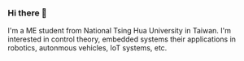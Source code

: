 ### Hi there 👋
I'm a ME student from National Tsing Hua University in Taiwan. I'm interested in control theory, embedded systems their applications in robotics, autonmous vehicles, IoT systems, etc.


<!--
**ChocoRenn/ChocoRenn** is a ✨ _special_ ✨ repository because its `README.md` (this file) appears on your GitHub profile.

Here are some ideas to get you started:

- 🔭 I’m currently working on ...
- 🌱 I’m currently learning ...
- 👯 I’m looking to collaborate on ...
- 🤔 I’m looking for help with ...
- 💬 Ask me about ...
- 📫 How to reach me: ...
- 😄 Pronouns: ...
- ⚡ Fun fact: ...
-->
